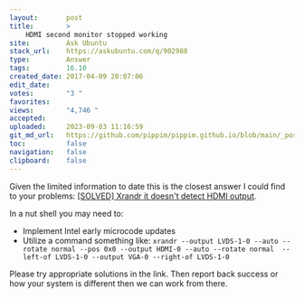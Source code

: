 ```yaml
---
layout:       post
title:        >
    HDMI second monitor stopped working
site:         Ask Ubuntu
stack_url:    https://askubuntu.com/q/902988
type:         Answer
tags:         16.10
created_date: 2017-04-09 20:07:06
edit_date:    
votes:        "3 "
favorites:    
views:        "4,746 "
accepted:     
uploaded:     2023-09-03 11:16:59
git_md_url:   https://github.com/pippim/pippim.github.io/blob/main/_posts/2017/2017-04-09-HDMI-second-monitor-stopped-working.md
toc:          false
navigation:   false
clipboard:    false
---
```


Given the limited information to date this is the closest answer I could find to your problems: [[SOLVED] Xrandr it doesn't detect HDMI output][1].

In a nut shell you may need to:

- Implement Intel early microcode updates
- Utilize a command something like: `xrandr --output LVDS-1-0 --auto --rotate normal --pos 0x0 --output HDMI-0 --auto --rotate normal  --left-of LVDS-1-0 --output VGA-0 --right-of LVDS-1-0`

Please try appropriate solutions in the link. Then report back success or how your system is different then we can work from there.


  [1]: https://bbs.archlinux.org/viewtopic.php?id=204800
